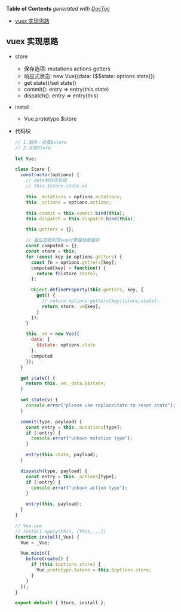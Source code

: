 <!-- START doctoc generated TOC please keep comment here to allow auto update -->
<!-- DON'T EDIT THIS SECTION, INSTEAD RE-RUN doctoc TO UPDATE -->
**Table of Contents**  *generated with [DocToc](https://github.com/thlorenz/doctoc)*

- [vuex 实现思路](#vuex-%E5%AE%9E%E7%8E%B0%E6%80%9D%E8%B7%AF)

<!-- END doctoc generated TOC please keep comment here to allow auto update -->


## vuex 实现思路
- store
    - 保存选项: mutations actions getters
    - 响应式状态: new Vue({data: {$$state: options.state}})
    - get state()/set state()
    - commit(): entry => entry(this.state)
    - dispatch(): entry => entry(this)
- install
    - Vue.prototype.$store    
    
- 代码块
    ```javascript
    // 1.插件：挂载$store
    // 2.实现Store
    
    let Vue;
    
    class Store {
      constructor(options) {
        // data响应式处理
        // this.$store.state.xx
    
        this._mutations = options.mutations;
        this._actions = options.actions;
    
        this.commit = this.commit.bind(this);
        this.dispatch = this.dispatch.bind(this);
    
        this.getters = {};
    
        // 最后还能利用vue计算属性做缓存
        const computed = {};
        const store = this;
        for (const key in options.getters) {
          const fn = options.getters[key];
          computed[key] = function() {
            return fn(store.state);
          };
    
          Object.defineProperty(this.getters, key, {
            get() {
              // return options.getters[key](store.state);
              return store._vm[key];
            }
          });
        }
    
        this._vm = new Vue({
          data: {
            $$state: options.state
          },
          computed
        });
      }
    
      get state() {
        return this._vm._data.$$state;
      }
    
      set state(v) {
        console.error("please use replaceState to reset state");
      }
    
      commit(type, payload) {
        const entry = this._mutations[type];
        if (!entry) {
          console.error("unkown mutation type");
        }
    
        entry(this.state, payload);
      }
    
      dispatch(type, payload) {
        const entry = this._actions[type];
        if (!entry) {
          console.error("unkown action type");
        }
    
        entry(this, payload);
      }
    }
    
    // Vue.use
    // install.apply(this, [this,...])
    function install(_Vue) {
      Vue = _Vue;
    
      Vue.mixin({
        beforeCreate() {
          if (this.$options.store) {
            Vue.prototype.$store = this.$options.store;
          }
        }
      });
    }
    
    export default { Store, install };
    
    ```    
    


